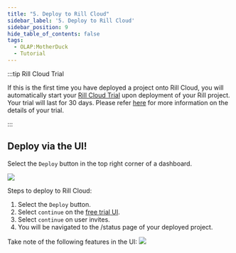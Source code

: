 ```yaml
---
title: "5. Deploy to Rill Cloud"
sidebar_label: '5. Deploy to Rill Cloud'
sidebar_position: 9
hide_table_of_contents: false
tags:
  - OLAP:MotherDuck
  - Tutorial
---
```

:::tip Rill Cloud Trial

If this is the first time you have deployed a project onto Rill Cloud, you will automatically start your [Rill Cloud Trial](/other/FAQ#rill-cloud-trial) upon deployment of your Rill project. Your trial will last for 30 days. Please refer [here](/other/FAQ#rill-cloud-trial) for more information on the details of your trial.

:::

## Deploy via the UI!

Select the `Deploy` button in the top right corner of a dashboard.

<img src = '/img/tutorials/md/MotherDuck-deploy.png' class='rounded-gif' />
<br />

Steps to deploy to Rill Cloud:
1. Select the `Deploy` button.
2. Select `continue` on the [free trial UI](/other/account-management/billing#trial-plan).
3. Select `continue` on user invites.
4. You will be navigated to the /status page of your deployed project.


Take note of the following features in the UI:
<img src = '/img/tutorials/rill-basics/ui-explained.gif' class='rounded-gif' />
